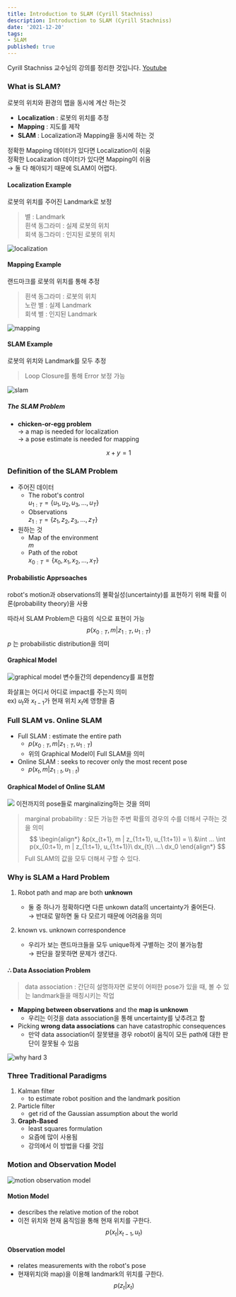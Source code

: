 ```yaml
---
title: Introduction to SLAM (Cyrill Stachniss)
description: Introduction to SLAM (Cyrill Stachniss)
date: '2021-12-20'
tags:
- SLAM
published: true
---
```


Cyrill Stachniss 교수님의 강의를 정리한 것입니다. [Youtube](https://youtu.be/0I30M6yTklo)

### What is SLAM?
로봇의 위치와 환경의 맵을 동시에 계산 하는것

- **Localization** : 로봇의 위치를 추정
- **Mapping** : 지도를 제작
- **SLAM** : Localization과 Mapping을 동시에 하는 것

정확한 Mapping 데이터가 있다면 Localization이 쉬움  
정확한 Localization 데이터가 있다면 Mapping이 쉬움  
→ 둘 다 해야되기 때문에 SLAM이 어렵다.

#### Localization Example
로봇의 위치를 주어진 Landmark로 보정
>별 : Landmark  
>흰색 동그라미 : 실제 로봇의 위치  
>회색 동그라미 : 인지된 로봇의 위치

![localization](localization.png)

#### Mapping Example
랜드마크를 로봇의 위치를 통해 추정
>흰색 동그라미 : 로봇의 위치  
>노란 별 : 실제 Landmark  
>회색 별 : 인지된 Landmark

![mapping](mapping.png)

#### SLAM Example
로봇의 위치와 Landmark를 모두 추정
> Loop Closure를 통해 Error 보정 가능

![slam](slam.png)

##### The SLAM Problem 
- **chicken-or-egg problem**  
	→ a map is needed for localization  
	→ a pose estimate is needed for mapping

$$
x + y = 1
$$

### Definition of the SLAM Problem
- 주어진 데이터
	- The robot's control  
	$u_{1:T} = \{u_1, u_2, u_3, ..., u_T\}$
	- Observations  
	$z_{1:T} = \{z_1, z_2, z_3, ..., z_T\}$ 
- 원하는 것
	- Map of the environment  
	$m$
	- Path of the robot  
	$x_{0:T} = \{x_0, x_1, x_2, ..., x_T\}$ 


#### Probabilistic Apprsoaches
robot's motion과 observations의 불확실성(uncertainty)를 표현하기 위해 확률 이론(probability theory)을 사용

따라서 SLAM Problem은 다음의 식으로 표현이 가능  
$$
p(x_{0:T}, m | z_{1:T}, u_{1:T})
$$
$p$ 는 probabilistic distribution을 의미

#### Graphical Model
![graphical model](graphical-model.png)
변수들간의 dependency를 표현함

화살표는 어디서 어디로 impact를 주는지 의미  
ex) $u_t$와 $x_{t-1}$가 현재 위치 $x_t$에 영향을 줌

### Full SLAM vs. Online SLAM
- Full SLAM : estimate the entire path
	- $p(x_{0:T}, m | z_{1:T}, u_{1:T})$
	- 위의 Graphical Model이 Full SLAM을 의미
- Online SLAM : seeks to recover only the most recent pose
	- $p(x_t, m | z_{1:t}, u_{1:t})$

#### Graphical Model of Online SLAM
![](graphical-model-online-slam.png)
이전까지의 pose들로 marginalizing하는 것을 의미
> marginal probability : 모든 가능한 주변 확률의 경우의 수를 더해서 구하는 것을 의미
$$
\begin{align*}
&p(x_{t+1}, m | z_{1:t+1}, u_{1:t+1}) = \\
&\int ... \int p(x_{0:t+1}, m | z_{1:t+1}, u_{1:t+1})\ dx_{t}\ ...\ dx_0
\end{align*}
$$
Full SLAM의 값을 모두 더해서 구할 수 있다.

### Why is SLAM a Hard Problem 
1. Robot path and map are both **unknown**
	- 둘 중 하나가 정확하다면 다른 unkown data의 uncertainty가 줄어든다.  
	→ 반대로 말하면 둘 다 모르기 때문에 어려움을 의미

2. known vs. unknown correspondence
	- 우리가 보는 랜드마크들을 모두 unique하게 구별하는 것이 불가능함  
	→ 판단을 잘못하면 문제가 생긴다.

#### ∴ Data Association Problem
> data association : 간단히 설명하자면 로봇이 어떠한 pose가 있을 때, 볼 수 있는 landmark들을 매칭시키는 작업

- **Mapping between observations** and the **map is unknown**
	- 우리는 이것을 data association을 통해 uncertainty를 낮추려고 함
- Picking **wrong data associations** can have catastrophic consequences
	- 만약 data association이 잘못됐을 경우 robot이 움직이 모든 path에 대한 판단이 잘못될 수 있음

![why hard 3](why-hard-3.png)

### Three Traditional Paradigms
1. Kalman filter
	- to estimate robot position and the landmark position
2. Particle filter
	- get rid of the Gaussian assumption about the world
3. **Graph-Based**
	- least squares formulation
	- 요즘에 많이 사용됨
	- 강의에서 이 방법을 다룰 것임

### Motion and Observation Model
![motion observation model](motion-observation-model.png)

#### Motion Model
- describes the relative motion of the robot
- 이전 위치와 현재 움직임을 통해 현재 위치를 구한다.
$$
p(x_{t} | x_{t-1}, u_{t})
$$

#### Observation model
- relates measurements with the robot's pose
- 현재위치(와 map)을 이용해 landmark의 위치를 구한다.
$$
p(z_{t} | x_{t})
$$ 
